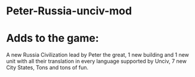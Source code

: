 # Peter-Russia-unciv-mod
# Adds to the game:

A new Russia Civilization lead by Peter the great,
1 new building and 1 new unit with all their translation in every language supported by Unciv,
7 new City States,
Tons and tons of fun.
